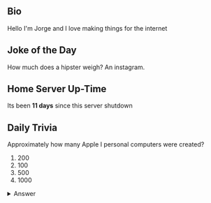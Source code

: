 ## Bio

Hello I'm Jorge and I love making things for the internet

## Joke of the Day

How much does a hipster weigh? An instagram.

## Home Server Up-Time

Its been **11 days** since this server shutdown


## Daily Trivia

Approximately how many Apple I personal computers were created?
 1. 200
 2. 100
 3. 500
 4. 1000

<details>
  <summary>Answer</summary>
  200
</details>
